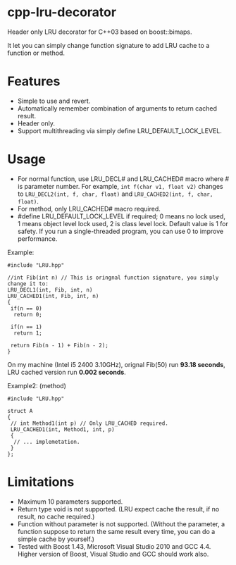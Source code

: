 # cpp-lru-decorator
Header only LRU decorator for C++03 based on boost::bimaps.

It let you can simply change function signature to add LRU cache to a function or method.

# Features
  * Simple to use and revert.
  * Automatically remember combination of arguments to return cached result.
  * Header only.
  * Support multithreading via simply define LRU_DEFAULT_LOCK_LEVEL.
  
# Usage

  * For normal function, use LRU_DECL# and LRU_CACHED# macro where # is parameter number. For example, `int f(char v1, float v2)` changes to `LRU_DECL2(int, f, char, float)` and `LRU_CACHED2(int, f, char, float)`.
  * For method, only LRU_CACHED# macro required.
  * #define LRU_DEFAULT_LOCK_LEVEL if required; 0 means no lock used, 1 means object level lock used, 2 is class level lock. Default value is 1 for safety. If you run a single-threaded program, you can use 0 to improve performance.

Example:
```
#include "LRU.hpp"

//int Fib(int n) // This is oringnal function signature, you simply change it to:
LRU_DECL1(int, Fib, int, n)
LRU_CACHED1(int, Fib, int, n)
{
 if(n == 0)
  return 0;
 
 if(n == 1)
  return 1;
 
 return Fib(n - 1) + Fib(n - 2);
}
```

On my machine (Intel i5 2400 3.10GHz), orignal Fib(50) run **93.18 seconds**, LRU cached version run **0.002 seconds**.

Example2: (method)
```
#include "LRU.hpp"

struct A
{
 // int Method1(int p) // Only LRU_CACHED required.
 LRU_CACHED1(int, Method1, int, p)
 {
  // ... implemetation.
 }
};
```

# Limitations
  * Maximum 10 parameters supported.
  * Return type void is not supported. (LRU expect cache the result, if no result, no cache required.)
  * Function without parameter is not supported. (Without the parameter, a function suppose to return the same result every time, you can do a simple cache by yourself.)
  * Tested with Boost 1.43, Microsoft Visual Studio 2010 and GCC 4.4. Higher version of Boost, Visual Studio and GCC should work also.
